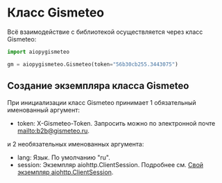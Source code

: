 # Класс Gismeteo

Всё взаимодействие с библиотекой осуществляется через класс Gismeteo:

```python
import aiopygismeteo

gm = aiopygismeteo.Gismeteo(token="56b30cb255.3443075")
```

## Создание экземпляра класса Gismeteo

При инициализации класс Gismeteo принимает 1 обязательный именованный аргумент:

- token: X-Gismeteo-Token. Запросить можно по электронной почте <mailto:b2b@gismeteo.ru>.

и 2 необязательных именованных аргумента:

- lang: Язык. По умолчанию "ru".
- session: Экземпляр aiohttp.ClientSession. Подробнее см. [Свой экземпляр aiohttp.ClientSession](session.md).
